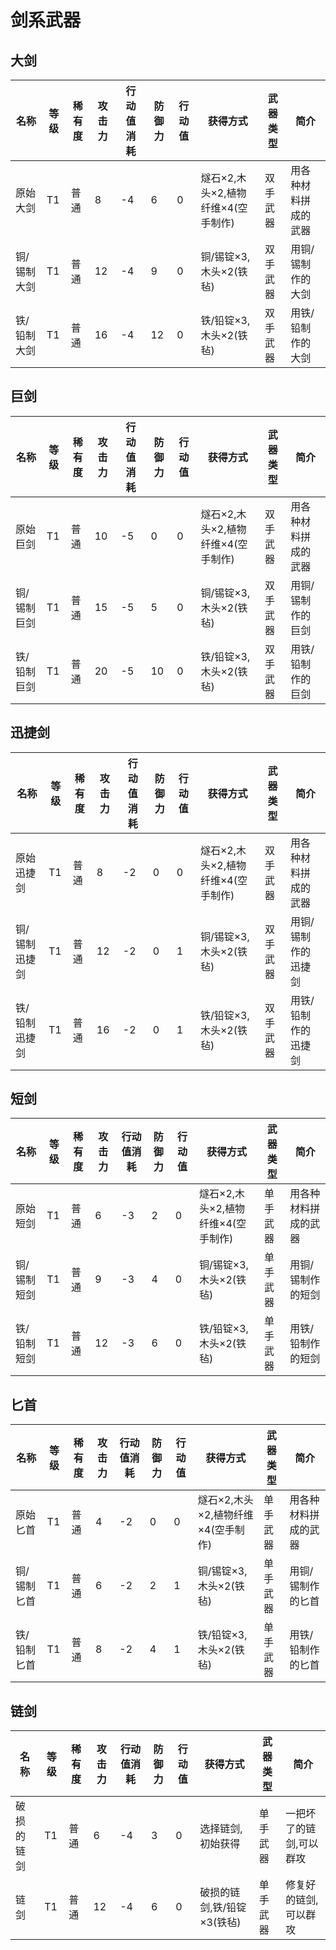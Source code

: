 # 剑系武器

大剑
---


| 名称        | 等级 | 稀有度 | 攻击力 | 行动值消耗 | 防御力 | 行动值 | 获得方式                           | 武器类型 | 简介                 |
| ----------- | ---- | ------ | ------ | ---------- | ------ | ------ | ---------------------------------- | -------- | -------------------- |
| 原始大剑    | T1   | 普通   | 8      | -4         | 6      | 0      | 燧石×2,木头×2,植物纤维×4(空手制作) | 双手武器 | 用各种材料拼成的武器 |
| 铜/锡制大剑 | T1   | 普通   | 12     | -4         | 9      | 0      | 铜/锡锭×3,木头×2(铁毡)             | 双手武器 | 用铜/锡制作的大剑    |
| 铁/铅制大剑 | T1   | 普通   | 16     | -4         | 12     | 0      | 铁/铅锭×3,木头×2(铁毡)             | 双手武器 | 用铁/铅制作的大剑    |

巨剑
---

| 名称        | 等级 | 稀有度 | 攻击力 | 行动值消耗 | 防御力 | 行动值 | 获得方式                           | 武器类型 | 简介                 |
| ----------- | ---- | ------ | ------ | ---------- | ------ | ------ | ---------------------------------- | -------- | -------------------- |
| 原始巨剑    | T1   | 普通   | 10     | -5         | 0      | 0      | 燧石×2,木头×2,植物纤维×4(空手制作) | 双手武器 | 用各种材料拼成的武器 |
| 铜/锡制巨剑 | T1   | 普通   | 15     | -5         | 5      | 0      | 铜/锡锭×3,木头×2(铁毡)             | 双手武器 | 用铜/锡制作的巨剑    |
| 铁/铅制巨剑 | T1   | 普通   | 20     | -5         | 10     | 0      | 铁/铅锭×3,木头×2(铁毡)             | 双手武器 | 用铁/铅制作的巨剑    |

迅捷剑
---

| 名称          | 等级 | 稀有度 | 攻击力 | 行动值消耗 | 防御力 | 行动值 | 获得方式                           | 武器类型 | 简介                 |
| ------------- | ---- | ------ | ------ | ---------- | ------ | ------ | ---------------------------------- | -------- | -------------------- |
| 原始迅捷剑    | T1   | 普通   | 8      | -2         | 0      | 0      | 燧石×2,木头×2,植物纤维×4(空手制作) | 双手武器 | 用各种材料拼成的武器 |
| 铜/锡制迅捷剑 | T1   | 普通   | 12     | -2         | 0      | 1      | 铜/锡锭×3,木头×2(铁毡)             | 双手武器 | 用铜/锡制作的迅捷剑  |
| 铁/铅制迅捷剑 | T1   | 普通   | 16     | -2         | 0      | 1      | 铁/铅锭×3,木头×2(铁毡)             | 双手武器 | 用铁/铅制作的迅捷剑  |

短剑
---

| 名称        | 等级 | 稀有度 | 攻击力 | 行动值消耗 | 防御力 | 行动值 | 获得方式                           | 武器类型 | 简介                 |
| ----------- | ---- | ------ | ------ | ---------- | ------ | ------ | ---------------------------------- | -------- | -------------------- |
| 原始短剑    | T1   | 普通   | 6      | -3         | 2      | 0      | 燧石×2,木头×2,植物纤维×4(空手制作) | 单手武器 | 用各种材料拼成的武器 |
| 铜/锡制短剑 | T1   | 普通   | 9      | -3         | 4      | 0      | 铜/锡锭×3,木头×2(铁毡)             | 单手武器 | 用铜/锡制作的短剑    |
| 铁/铅制短剑 | T1   | 普通   | 12     | -3         | 6      | 0      | 铁/铅锭×3,木头×2(铁毡)             | 单手武器 | 用铁/铅制作的短剑    |

匕首
---

| 名称        | 等级 | 稀有度 | 攻击力 | 行动值消耗 | 防御力 | 行动值 | 获得方式                           | 武器类型 | 简介                 |
| ----------- | ---- | ------ | ------ | ---------- | ------ | ------ | ---------------------------------- | -------- | -------------------- |
| 原始匕首    | T1   | 普通   | 4      | -2         | 0      | 0      | 燧石×2,木头×2,植物纤维×4(空手制作) | 单手武器 | 用各种材料拼成的武器 |
| 铜/锡制匕首 | T1   | 普通   | 6      | -2         | 2      | 1      | 铜/锡锭×3,木头×2(铁毡)             | 单手武器 | 用铜/锡制作的匕首    |
| 铁/铅制匕首 | T1   | 普通   | 8      | -2         | 4      | 1      | 铁/铅锭×3,木头×2(铁毡)             | 单手武器 | 用铁/铅制作的匕首    |

链剑
---

| 名称       | 等级 | 稀有度 | 攻击力 | 行动值消耗 | 防御力 | 行动值 | 获得方式                   | 武器类型 | 简介                    |
| ---------- | ---- | ------ | ------ | ---------- | ------ | ------ | -------------------------- | -------- | ----------------------- |
| 破损的链剑 | T1   | 普通   | 6      | -4         | 3      | 0      | 选择链剑,初始获得          | 单手武器 | 一把坏了的链剑,可以群攻 |
| 链剑       | T1   | 普通   | 12     | -4         | 6      | 0      | 破损的链剑,铁/铅锭×3(铁毡) | 单手武器 | 修复好的链剑,可以群攻   |

